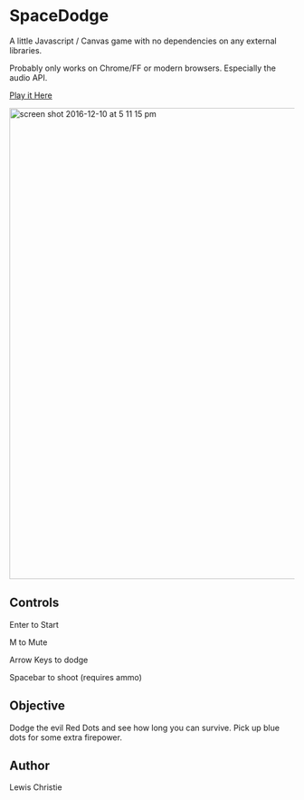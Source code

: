 # SpaceDodge

A little Javascript / Canvas game with no dependencies on any external libraries.

Probably only works on Chrome/FF or modern browsers. Especially the audio API.

[Play it Here](https://res.nz/spacedodge.html)

<img width="832" alt="screen shot 2016-12-10 at 5 11 15 pm" src="https://cloud.githubusercontent.com/assets/1177082/21072392/b7ac060c-befb-11e6-993c-2442bbb48261.png">


## Controls

Enter to Start

M to Mute

Arrow Keys to dodge

Spacebar to shoot (requires ammo)

## Objective

Dodge the evil Red Dots and see how long you can survive. Pick up blue dots for some extra firepower.


## Author

Lewis Christie
